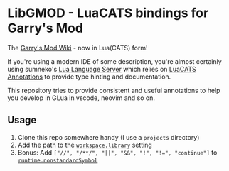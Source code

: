 # LibGMOD - LuaCATS bindings for Garry's Mod

The [Garry's Mod Wiki][gmwiki] - now in Lua(CATS) form!

If you're using a modern IDE of some description, you're almost certainly using
sumneko's [Lua Language Server][lua-ls] which relies on [LuaCATS
Annotations][luacats] to provide type hinting and documentation.

This repository tries to provide consistent and useful annotations to help you
develop in GLua in vscode, neovim and so on.

## Usage

1. Clone this repo somewhere handy (I use a `projects` directory)
2. Add the path to the
   [`workspace.library`](https://luals.github.io/wiki/settings/#workspacelibrary)
   setting
3. Bonus: Add `["//", "/**/", "||", "&&", "!", "!=", "continue"]` to
   [`runtime.nonstandardSymbol`](https://luals.github.io/wiki/settings/#runtimenonstandardsymbol)

[gmwiki]: https://wiki.facepunch.com/gmod/
[lua-ls]: https://github.com/LuaLS/lua-language-server
[luacats]: https://luals.github.io/wiki/annotations/
